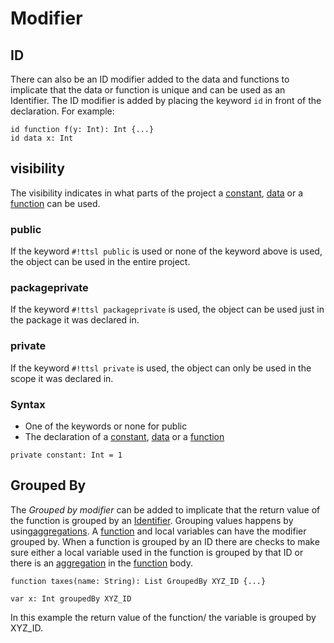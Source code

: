 # Modifier

## ID

There can also be an ID modifier added to the data and functions to implicate that the data or function is unique and can be used as an Identifier. The ID modifier is added by placing the keyword `id` in front of the declaration. For example:

```ttsl
id function f(y: Int): Int {...}
id data x: Int
```

## visibility

The visibility indicates in what parts of the project a [constant][Constants], [data][Data] or a [function][Functions] can be used.

### public

If the keyword `#!ttsl public` is used or none of the keyword above is used, the object can be used in the entire project.

### packageprivate

If the keyword `#!ttsl packageprivate` is used, the object can be used just in the package it was declared in.

### private

If the keyword `#!ttsl private` is used, the object can only be used in the scope it was declared in.

### Syntax

- One of the keywords or none for public
- The declaration of a [constant][Constants], [data][Data] or a [function][Functions]

```ttsl
private constant: Int = 1
```

## Grouped By

The _Grouped by modifier_ can be added to implicate that the return value of the function is grouped by an [Identifier](#id). Grouping values happens by using[aggregations][Aggregation]. A [function][Functions] and local variables can have the modifier grouped by. When a function is grouped by an ID there are checks to make sure either a local variable used in the function is grouped by that ID or there is an [aggregation][Aggregation] in the [function][Functions] body.

```ttsl
function taxes(name: String): List GroupedBy XYZ_ID {...}

var x: Int groupedBy XYZ_ID
```

In this example the return value of the function/ the variable is grouped by XYZ_ID.


[Constants]:constants.md
[Data]:data.md
[Functions]:functions.md
[Aggregation]: aggregation.md
